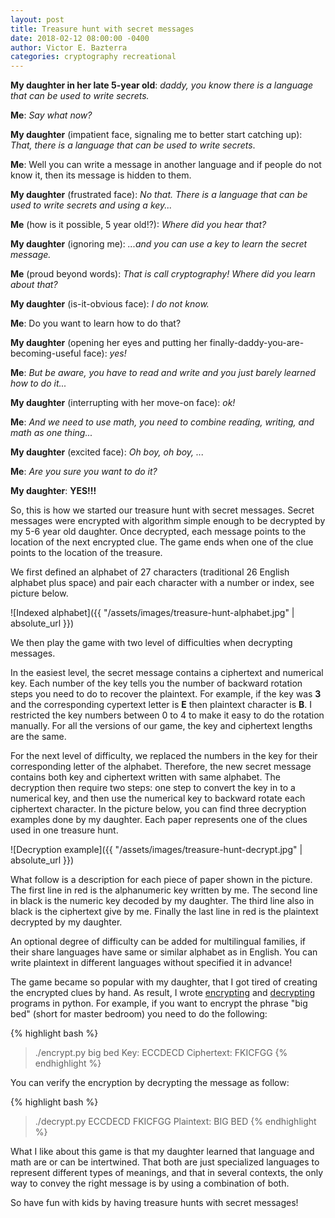 ```yaml
---
layout: post
title: Treasure hunt with secret messages
date: 2018-02-12 08:00:00 -0400
author: Victor E. Bazterra
categories: cryptography recreational
---
```


**My daughter in her late 5-year old**: *daddy, you know there is a language that can be used to write secrets.*

**Me**: *Say what now?*

**My daughter** (impatient face, signaling me to better start catching up): *That, there is a language that can be used to write secrets*.

**Me**: Well you can write a message in another language and if people do not know it, then its message is hidden to them.

**My daughter** (frustrated face): *No that. There is a language that can be used to write secrets and using a key...*

**Me** (how is it possible, 5 year old!?): *Where did you hear that?*

**My daughter** (ignoring me): *...and you can use a key to learn the secret message.*

**Me** (proud beyond words): *That is call cryptography! Where did you learn about that?*

**My daughter** (is-it-obvious face): *I do not know.*

**Me**: Do you want to learn how to do that?

**My daughter** (opening her eyes and putting her finally-daddy-you-are-becoming-useful face): *yes!*

**Me**: *But be aware, you have to read and write and you just barely learned how to do it...*

**My daughter** (interrupting with her move-on face): *ok!*

**Me**: *And we need to use math, you need to combine reading, writing, and math as one thing...*

**My daughter** (excited face): *Oh boy, oh boy, ...*

**Me**: *Are you sure you want to do it?*

**My daughter**: **YES!!!**

So, this is how we started our treasure hunt with secret messages. Secret messages were encrypted with algorithm simple enough to be decrypted by my 5-6 year old daughter. Once decrypted, each message points to the location of the next encrypted clue. The game ends when one of the clue points to the location of the treasure.

We first defined an alphabet of 27 characters (traditional 26 English alphabet plus space) and pair each character with a number or index, see picture below.

![Indexed alphabet]({{ "/assets/images/treasure-hunt-alphabet.jpg" | absolute_url }})

We then play the game with two level of difficulties when decrypting messages.

In the easiest level, the secret message contains a ciphertext and numerical key. Each number of the key tells you the number of backward rotation steps you need to do to recover the plaintext. For example, if the key was **3** and the corresponding cypertext letter is **E** then plaintext character is **B**. I restricted the key numbers between 0 to 4 to make it easy to do the rotation manually. For all the versions of our game, the key and ciphertext lengths are the same.

For the next level of difficulty, we replaced the numbers in the key for their corresponding letter of the alphabet. Therefore, the new secret message contains both key and ciphertext written with same alphabet. The decryption then require two steps: one step to convert the key in to a numerical key, and then use the numerical key to backward rotate each ciphertext character. In the picture below, you can find three decryption examples done by my daughter. Each paper represents one of the clues used in one treasure hunt.

![Decryption example]({{ "/assets/images/treasure-hunt-decrypt.jpg" | absolute_url }})

What follow is a description for each piece of paper shown in the picture. The first line in red is the alphanumeric key written by me. The second line in black is the numeric key decoded by my daughter. The third line also in black is the ciphertext give by me. Finally the last line in red is the plaintext decrypted by my daughter.

An optional degree of difficulty can be added for multilingual families, if their share languages have same or similar alphabet as in English. You can write plaintext in different languages without specified it in advance!

The game became so popular with my daughter, that I got tired of creating the encrypted clues by hand. As result, I wrote [encrypting](https://github.com/baites/examples/blob/master/daughter/python/encrypt.py) and [decrypting](https://github.com/baites/examples/blob/master/daughter/python/decrypt.py) programs in python. For example, if you want to encrypt the phrase "big bed" (short for master bedroom) you need to do the following:

{% highlight bash %}
>./encrypt.py big bed
Key: ECCDECD
Ciphertext: FKICFGG
{% endhighlight %}

You can verify the encryption by decrypting the message as follow:

{% highlight bash %}
>./decrypt.py ECCDECD FKICFGG
Plaintext: BIG BED
{% endhighlight %}

What I like about this game is that my daughter learned that language and math are or can be intertwined. That both are just specialized languages to represent different types of meanings, and that in several contexts, the only way to convey the right message is by using a combination of both.

So have fun with kids by having treasure hunts with secret messages!
